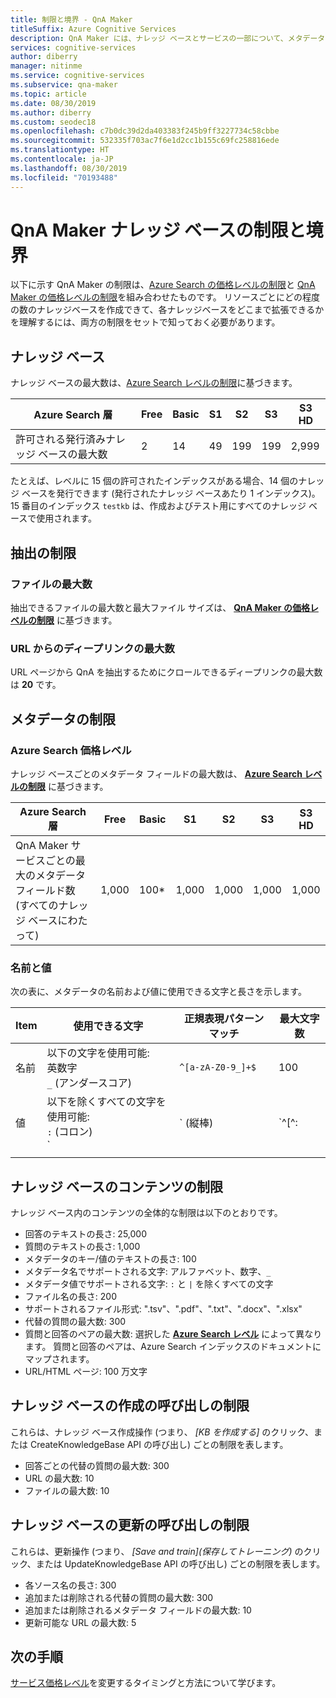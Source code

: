 ```yaml
---
title: 制限と境界 - QnA Maker
titleSuffix: Azure Cognitive Services
description: QnA Maker には、ナレッジ ベースとサービスの一部について、メタデータの制限があります。 テストして発行するためには、これらの制限内にナレッジ ベースを維持することが重要です。
services: cognitive-services
author: diberry
manager: nitinme
ms.service: cognitive-services
ms.subservice: qna-maker
ms.topic: article
ms.date: 08/30/2019
ms.author: diberry
ms.custom: seodec18
ms.openlocfilehash: c7b0dc39d2da403383f245b9ff3227734c58cbbe
ms.sourcegitcommit: 532335f703ac7f6e1d2cc1b155c69fc258816ede
ms.translationtype: HT
ms.contentlocale: ja-JP
ms.lasthandoff: 08/30/2019
ms.locfileid: "70193488"
---
```

# <a name="qna-maker-knowledge-base-limits-and-boundaries"></a>QnA Maker ナレッジ ベースの制限と境界

以下に示す QnA Maker の制限は、[Azure Search の価格レベルの制限](https://docs.microsoft.com/azure/search/search-limits-quotas-capacity)と [QnA Maker の価格レベルの制限](https://azure.microsoft.com/pricing/details/cognitive-services/qna-maker/)を組み合わせたものです。 リソースごとにどの程度の数のナレッジベースを作成できて、各ナレッジベースをどこまで拡張できるかを理解するには、両方の制限をセットで知っておく必要があります。

## <a name="knowledge-bases"></a>ナレッジ ベース

ナレッジ ベースの最大数は、[Azure Search レベルの制限](https://docs.microsoft.com/azure/search/search-limits-quotas-capacity)に基づきます。

|**Azure Search 層** | **Free** | **Basic** |**S1** | **S2**| **S3** |**S3 HD**|
|---|---|---|---|---|---|----|
|許可される発行済みナレッジ ベースの最大数|2|14|49|199|199|2,999|

 たとえば、レベルに 15 個の許可されたインデックスがある場合、14 個のナレッジ ベースを発行できます (発行されたナレッジ ベースあたり 1 インデックス)。 15 番目のインデックス `testkb` は、作成およびテスト用にすべてのナレッジ ベースで使用されます。 

## <a name="extraction-limits"></a>抽出の制限

### <a name="maximum-number-of-files"></a>ファイルの最大数

抽出できるファイルの最大数と最大ファイル サイズは、 **[QnA Maker の価格レベルの制限](https://azure.microsoft.com/pricing/details/cognitive-services/qna-maker/)** に基づきます。

### <a name="maximum-number-of-deep-links-from-url"></a>URL からのディープリンクの最大数

URL ページから QnA を抽出するためにクロールできるディープリンクの最大数は **20** です。

## <a name="metadata-limits"></a>メタデータの制限

### <a name="by-azure-search-pricing-tier"></a>Azure Search 価格レベル

ナレッジ ベースごとのメタデータ フィールドの最大数は、 **[Azure Search レベルの制限](https://docs.microsoft.com/azure/search/search-limits-quotas-capacity)** に基づきます。

|**Azure Search 層** | **Free** | **Basic** |**S1** | **S2**| **S3** |**S3 HD**|
|---|---|---|---|---|---|----|
|QnA Maker サービスごとの最大のメタデータ フィールド数 (すべてのナレッジ ベースにわたって)|1,000|100*|1,000|1,000|1,000|1,000|

### <a name="by-name-and-value"></a>名前と値

次の表に、メタデータの名前および値に使用できる文字と長さを示します。

|Item|使用できる文字|正規表現パターン マッチ|最大文字数|
|--|--|--|--|
|名前|以下の文字を使用可能:<br>英数字<br>`_` (アンダースコア)|`^[a-zA-Z0-9_]+$`|100|
|値|以下を除くすべての文字を使用可能:<br>`:` (コロン)<br>`|` (縦棒)|`^[^:|]+$`|500|
|||||

## <a name="knowledge-base-content-limits"></a>ナレッジ ベースのコンテンツの制限
ナレッジ ベース内のコンテンツの全体的な制限は以下のとおりです。
* 回答のテキストの長さ: 25,000
* 質問のテキストの長さ: 1,000
* メタデータのキー/値のテキストの長さ: 100
* メタデータ名でサポートされる文字: アルファベット、数字、`_`  
* メタデータ値でサポートされる文字: `:` と `|` を除くすべての文字 
* ファイル名の長さ: 200
* サポートされるファイル形式: ".tsv"、".pdf"、".txt"、".docx"、".xlsx"
* 代替の質問の最大数: 300
* 質問と回答のペアの最大数: 選択した **[Azure Search レベル](https://docs.microsoft.com/azure/search/search-limits-quotas-capacity#document-limits)** によって異なります。 質問と回答のペアは、Azure Search インデックスのドキュメントにマップされます。 
* URL/HTML ページ: 100 万文字

## <a name="create-knowledge-base-call-limits"></a>ナレッジ ベースの作成の呼び出しの制限
これらは、ナレッジ ベース作成操作 (つまり、 *[KB を作成する]* のクリック、または CreateKnowledgeBase API の呼び出し) ごとの制限を表します。
* 回答ごとの代替の質問の最大数: 300
* URL の最大数: 10
* ファイルの最大数: 10

## <a name="update-knowledge-base-call-limits"></a>ナレッジ ベースの更新の呼び出しの制限
これらは、更新操作 (つまり、 *[Save and train]\(保存してトレーニング\)* のクリック、または UpdateKnowledgeBase API の呼び出し) ごとの制限を表します。
* 各ソース名の長さ: 300
* 追加または削除される代替の質問の最大数: 300
* 追加または削除されるメタデータ フィールドの最大数: 10
* 更新可能な URL の最大数: 5

## <a name="next-steps"></a>次の手順

[サービス価格レベル](How-To/set-up-qnamaker-service-azure.md#upgrade-qna-maker)を変更するタイミングと方法について学びます。
